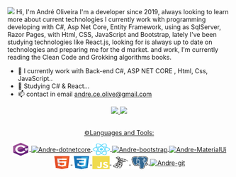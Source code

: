 <img src="https://media.giphy.com/media/hvRJCLFzcasrR4ia7z/giphy.gif" width="25px"> Hi, I'm André Oliveira 
I'm a developer since 2019, always looking to learn more
about current technologies I currently work with programming developing
with C#, Asp Net Core, Entity Framework, using as SqlServer, Razor Pages,
with Html, CSS, JavaScript and Bootstrap, lately I've been studying technologies like
React.js, looking for is always up to date on technologies and preparing me for the d market.
and work, I'm currently reading the Clean Code and Grokking algorithms books.

- 🔭 I currently work with Back-end C#, ASP NET CORE , Html, Css, JavaScript..
- 🌱 Studying C# & React...
- 📫 contact in email andre.ce.olive@gmail.com

<div align="center">
  <a href="https://www.linkedin.com/in/andr%C3%A9-oliveira-807772206"/>
  <img height="180em" src="https://github-readme-stats.vercel.app/api?username=AndreOlivers&show_icons=true&theme=tokyonight&include_all_commits=true&count_private=true"/>
  <img height="180em" src="https://github-readme-stats.vercel.app/api/top-langs/?username=AndreOlivers&layout=compact&langs_count=7&theme=tokyonight"/>
</div>


  
<div style="display: inline_block" align="center"><br>
<p>
⚙Languages and Tools:
  <p>
  <img align="center" alt="Andre-Csharp" height="30" width="40" src="https://raw.githubusercontent.com/devicons/devicon/master/icons/csharp/csharp-original.svg">
  <img align="center" alt="Andre-dotnetcore" height="30" width="40" src="https://cdn.jsdelivr.net/gh/devicons/devicon/icons/dotnetcore/dotnetcore-original.svg">
  <img align="center" alt="Andre-React" height="30" width="40" src="https://raw.githubusercontent.com/devicons/devicon/master/icons/react/react-original.svg">
  <img align="center" alt="Andre-bootstrap" height="30" width="40"src="https://cdn.jsdelivr.net/gh/devicons/devicon/icons/bootstrap/bootstrap-original.svg" />
  <img align="center" alt="Andre-MaterialUi" height="30" width="40" src="https://cdn.jsdelivr.net/gh/devicons/devicon/icons/materialui/materialui-original.svg" />
  <img align="center" alt="Andre-HTML" height="30" width="40" src="https://raw.githubusercontent.com/devicons/devicon/master/icons/html5/html5-original.svg">
  <img align="center" alt="Andre-CSS" height="30" width="40" src="https://raw.githubusercontent.com/devicons/devicon/master/icons/css3/css3-original.svg">
  <img align="center" alt="Andre-Js" height="30" width="40" src="https://raw.githubusercontent.com/devicons/devicon/master/icons/javascript/javascript-plain.svg">
  <img align="center" alt="Andre-SqlServer" height="30" width="40" src="https://raw.githubusercontent.com/devicons/devicon/master/icons/microsoftsqlserver/microsoftsqlserver-plain.svg">
  <img align="center" alt="Andre-postgresql" height="30" width="40" src="https://raw.githubusercontent.com/devicons/devicon/master/icons/postgresql/postgresql-original.svg">
  <img align="center" alt="Andre-git" height="30" width="40" src="https://cdn.jsdelivr.net/gh/devicons/devicon/icons/git/git-original.svg">
</div>
